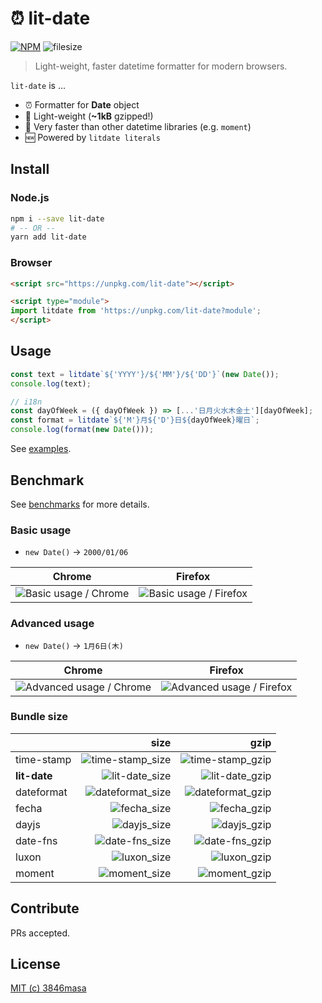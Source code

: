 # ⏰ lit-date

[![NPM](https://nodei.co/npm/lit-date.png?mini=true)](https://nodei.co/npm/lit-date/)
![filesize](https://img.badgesize.io/https://unpkg.com/lit-date.svg?compression=gzip&style=flat-square)

> Light-weight, faster datetime formatter for modern browsers.

`lit-date` is ...

- ⏰ Formatter for **Date** object
- 👼 Light-weight (**~1kB** gzipped!)
- 🦄 Very faster than other datetime libraries (e.g. `moment`)
- 🆕 Powered by `litdate literals`

## Install

### Node.js

```bash
npm i --save lit-date
# -- OR --
yarn add lit-date
```

### Browser

```html
<script src="https://unpkg.com/lit-date"></script>
```

```html
<script type="module">
import litdate from 'https://unpkg.com/lit-date?module';
</script>
```

## Usage

```js
const text = litdate`${'YYYY'}/${'MM'}/${'DD'}`(new Date());
console.log(text);
```

```js
// i18n
const dayOfWeek = ({ dayOfWeek }) => [...'日月火水木金土'][dayOfWeek];
const format = litdate`${'M'}月${'D'}日${dayOfWeek}曜日`;
console.log(format(new Date()));
```

See [examples](https://github.com/3846masa/lit-date/tree/master/examples).

## Benchmark

See [benchmarks](https://github.com/3846masa/lit-date/tree/master/benchmarks) for more details.

### Basic usage

- `new Date()` -> `2000/01/06`

|         Chrome          |         Firefox          |
| :---------------------: | :----------------------: |
| ![Basic usage / Chrome] | ![Basic usage / Firefox] |

[Basic usage / Chrome]: https://plot.ly/~3846masa/10.png?width=700&height=700
[Basic usage / Firefox]: https://plot.ly/~3846masa/4.png?width=700&height=700

### Advanced usage

- `new Date()` -> `1月6日(木)`

|           Chrome           |           Firefox           |
| :------------------------: | :-------------------------: |
| ![Advanced usage / Chrome] | ![Advanced usage / Firefox] |

[Advanced usage / Chrome]: https://plot.ly/~3846masa/6.png?width=700&height=700
[Advanced usage / Firefox]: https://plot.ly/~3846masa/7.png?width=700&height=700

### Bundle size

|              |               size |               gzip |
| :----------- | -----------------: | -----------------: |
| time-stamp   | ![time-stamp_size] | ![time-stamp_gzip] |
| **lit-date** |   ![lit-date_size] |   ![lit-date_gzip] |
| dateformat   | ![dateformat_size] | ![dateformat_gzip] |
| fecha        |      ![fecha_size] |      ![fecha_gzip] |
| dayjs        |      ![dayjs_size] |      ![dayjs_gzip] |
| date-fns     |   ![date-fns_size] |   ![date-fns_gzip] |
| luxon        |      ![luxon_size] |      ![luxon_gzip] |
| moment       |     ![moment_size] |     ![moment_gzip] |

[time-stamp_size]: https://flat.badgen.net/bundlephobia/min/time-stamp?label=size
[lit-date_size]: https://flat.badgen.net/bundlephobia/min/lit-date?label=size
[dateformat_size]: https://flat.badgen.net/bundlephobia/min/dateformat?label=size
[fecha_size]: https://flat.badgen.net/bundlephobia/min/fecha?label=size
[dayjs_size]: https://flat.badgen.net/bundlephobia/min/dayjs?label=size
[date-fns_size]: https://flat.badgen.net/bundlephobia/min/date-fns?label=size
[moment_size]: https://flat.badgen.net/bundlephobia/min/moment?label=size
[luxon_size]: https://flat.badgen.net/bundlephobia/min/luxon?label=size

[time-stamp_gzip]: https://flat.badgen.net/bundlephobia/minzip/time-stamp?label=gzip&color=green
[lit-date_gzip]: https://flat.badgen.net/bundlephobia/minzip/lit-date?label=gzip&color=green
[dateformat_gzip]: https://flat.badgen.net/bundlephobia/minzip/dateformat?label=gzip&color=green
[fecha_gzip]: https://flat.badgen.net/bundlephobia/minzip/fecha?label=gzip&color=green
[dayjs_gzip]: https://flat.badgen.net/bundlephobia/minzip/dayjs?label=gzip&color=green
[date-fns_gzip]: https://flat.badgen.net/bundlephobia/minzip/date-fns?label=gzip&color=green
[moment_gzip]: https://flat.badgen.net/bundlephobia/minzip/moment?label=gzip&color=green
[luxon_gzip]: https://flat.badgen.net/bundlephobia/minzip/luxon?label=gzip&color=green

## Contribute

PRs accepted.

## License

[MIT (c) 3846masa](https://github.com/3846masa/lit-date/blob/master/LICENSE)
